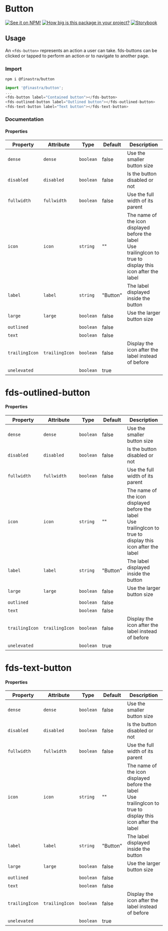 # Button

[![See it on NPM!](https://img.shields.io/npm/v/@finastra/button?style=for-the-badge)](https://www.npmjs.com/package/@finastra/button)
[![How big is this package in your project?](https://img.shields.io/bundlephobia/minzip/@finastra/button?style=for-the-badge)](https://bundlephobia.com/result?p=@finastra/button)
[![Storybook](https://shields.io/badge/-Play%20with%20this%20web%20component-2a0481?logo=storybook&style=for-the-badge)](https://finastra.github.io/finastra-design-system/?path=/story/actions-button-contained--default)

## Usage

An `<fds-button>` represents an action a user can take. fds-buttons can be clicked or tapped to perform an action or to navigate to another page.

### Import

```
npm i @finastra/button
```

```ts
import '@finastra/button';
...
<fds-button label="Contained button"></fds-button>
<fds-outlined-button label="Outlined button"></fds-outlined-button>
<fds-text-button label="Text button"></fds-text-button>
```


### Documentation
<!-- DOC -->
#### Properties

| Property       | Attribute      | Type      | Default  | Description                                      |
|----------------|----------------|-----------|----------|--------------------------------------------------|
| `dense`        | `dense`        | `boolean` | false    | Use the smaller button size                      |
| `disabled`     | `disabled`     | `boolean` | false    | Is the button disabled or not                    |
| `fullwidth`    | `fullwidth`    | `boolean` | false    | Use the full width of its parent                 |
| `icon`         | `icon`         | `string`  | ""       | The name of the icon displayed before the label<br />Use trailingIcon to true to display this icon after the label |
| `label`        | `label`        | `string`  | "Button" | The label displayed inside the button            |
| `large`        | `large`        | `boolean` | false    | Use the larger button size                       |
| `outlined`     |                | `boolean` | false    |                                                  |
| `text`         |                | `boolean` | false    |                                                  |
| `trailingIcon` | `trailingIcon` | `boolean` | false    | Display the icon after the label instead of before |
| `unelevated`   |                | `boolean` | true     |                                                  |


# fds-outlined-button

#### Properties

| Property       | Attribute      | Type      | Default  | Description                                      |
|----------------|----------------|-----------|----------|--------------------------------------------------|
| `dense`        | `dense`        | `boolean` | false    | Use the smaller button size                      |
| `disabled`     | `disabled`     | `boolean` | false    | Is the button disabled or not                    |
| `fullwidth`    | `fullwidth`    | `boolean` | false    | Use the full width of its parent                 |
| `icon`         | `icon`         | `string`  | ""       | The name of the icon displayed before the label<br />Use trailingIcon to true to display this icon after the label |
| `label`        | `label`        | `string`  | "Button" | The label displayed inside the button            |
| `large`        | `large`        | `boolean` | false    | Use the larger button size                       |
| `outlined`     |                | `boolean` | false    |                                                  |
| `text`         |                | `boolean` | false    |                                                  |
| `trailingIcon` | `trailingIcon` | `boolean` | false    | Display the icon after the label instead of before |
| `unelevated`   |                | `boolean` | true     |                                                  |


# fds-text-button

#### Properties

| Property       | Attribute      | Type      | Default  | Description                                      |
|----------------|----------------|-----------|----------|--------------------------------------------------|
| `dense`        | `dense`        | `boolean` | false    | Use the smaller button size                      |
| `disabled`     | `disabled`     | `boolean` | false    | Is the button disabled or not                    |
| `fullwidth`    | `fullwidth`    | `boolean` | false    | Use the full width of its parent                 |
| `icon`         | `icon`         | `string`  | ""       | The name of the icon displayed before the label<br />Use trailingIcon to true to display this icon after the label |
| `label`        | `label`        | `string`  | "Button" | The label displayed inside the button            |
| `large`        | `large`        | `boolean` | false    | Use the larger button size                       |
| `outlined`     |                | `boolean` | false    |                                                  |
| `text`         |                | `boolean` | false    |                                                  |
| `trailingIcon` | `trailingIcon` | `boolean` | false    | Display the icon after the label instead of before |
| `unelevated`   |                | `boolean` | true     |                                                  |
<!-- /DOC -->